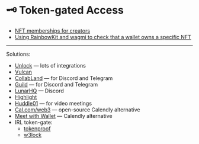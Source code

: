 # 🗝️ Token-gated Access

- [NFT memberships for creators](https://future.com/a-practical-guide-to-nft-memberships-for-creators/)
- [Using RainbowKit and wagmi to check that a wallet owns a specific NFT](https://blog.0x3.studio/a-very-simple-to-offer-a-connect-wallet-option-for-your-website-thanks-to-rainbowkit/)
---
Solutions:
- [Unlock](https://unlock-protocol.com/) — lots of integrations
- [Vulcan](https://vulcan.xyz/)
- [CollabLand](https://collab.land/) — for Discord and Telegram
- [Guild](https://twitter.com/guildxyz) — for Discord and Telegram
- [LunarHQ](https://lunar-hq.io/) — Discord
- [Highlight](https://highlight.xyz/)
- [Huddle01](https://huddle01.com/) — for video meetings
- [Cal.com/web3](https://cal.com/web3) — open-source Calendly alternative
- [Meet with Wallet](https://meetwithwallet.xyz/) — Calendly alternative
- IRL token-gate:
	- [tokenproof](https://tokenproof.xyz/)
	- [w3lock](https://eap.w3lock.io/)
